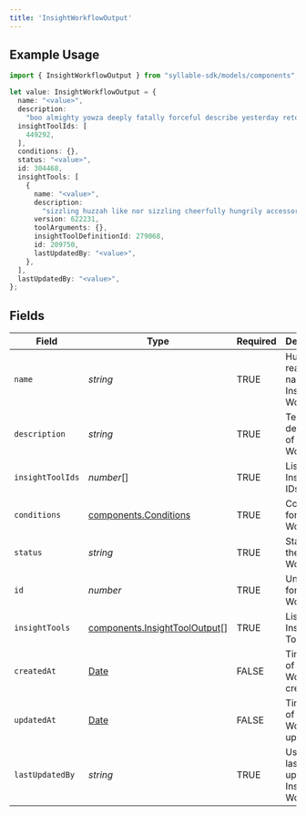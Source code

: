 ```yaml
---
title: 'InsightWorkflowOutput'
---
```


## Example Usage

```typescript
import { InsightWorkflowOutput } from "syllable-sdk/models/components";

let value: InsightWorkflowOutput = {
  name: "<value>",
  description:
    "boo almighty yowza deeply fatally forceful describe yesterday retool huzzah",
  insightToolIds: [
    449292,
  ],
  conditions: {},
  status: "<value>",
  id: 304468,
  insightTools: [
    {
      name: "<value>",
      description:
        "sizzling huzzah like nor sizzling cheerfully hungrily accessorise fly",
      version: 622231,
      toolArguments: {},
      insightToolDefinitionId: 279068,
      id: 209750,
      lastUpdatedBy: "<value>",
    },
  ],
  lastUpdatedBy: "<value>",
};
```

## Fields

| Field                                                                                         | Type                                                                                          | Required                                                                                      | Description                                                                                   |
| --------------------------------------------------------------------------------------------- | --------------------------------------------------------------------------------------------- | --------------------------------------------------------------------------------------------- | --------------------------------------------------------------------------------------------- |
| `name`                                                                                        | *string*                                                                                      | TRUE                                                                            | Human readable name of Insight Workflow                                                       |
| `description`                                                                                 | *string*                                                                                      | TRUE                                                                            | Text description of Insight Workflow                                                          |
| `insightToolIds`                                                                              | *number*[]                                                                                    | TRUE                                                                            | List of Insight Tool IDs                                                                      |
| `conditions`                                                                                  | [components.Conditions](/sdk-docs/models/components/conditions)                                | TRUE                                                                            | Conditions for Insight Workflow                                                               |
| `status`                                                                                      | *string*                                                                                      | TRUE                                                                            | Status of the Insight Workflow                                                                |
| `id`                                                                                          | *number*                                                                                      | TRUE                                                                            | Unique ID for Insight Workflow                                                                |
| `insightTools`                                                                                | [components.InsightToolOutput](/sdk-docs/models/components/insighttooloutput)[]                | TRUE                                                                            | List of Insight Tools                                                                         |
| `createdAt`                                                                                   | [Date](https://developer.mozilla.org/en-US/docs/Web/JavaScript/Reference/Global_Objects/Date) | FALSE                                                                            | Timestamp of Insight Workflow creation                                                        |
| `updatedAt`                                                                                   | [Date](https://developer.mozilla.org/en-US/docs/Web/JavaScript/Reference/Global_Objects/Date) | FALSE                                                                            | Timestamp of Insight Workflow update                                                          |
| `lastUpdatedBy`                                                                               | *string*                                                                                      | TRUE                                                                            | User who last updated Insight Workflow                                                        |